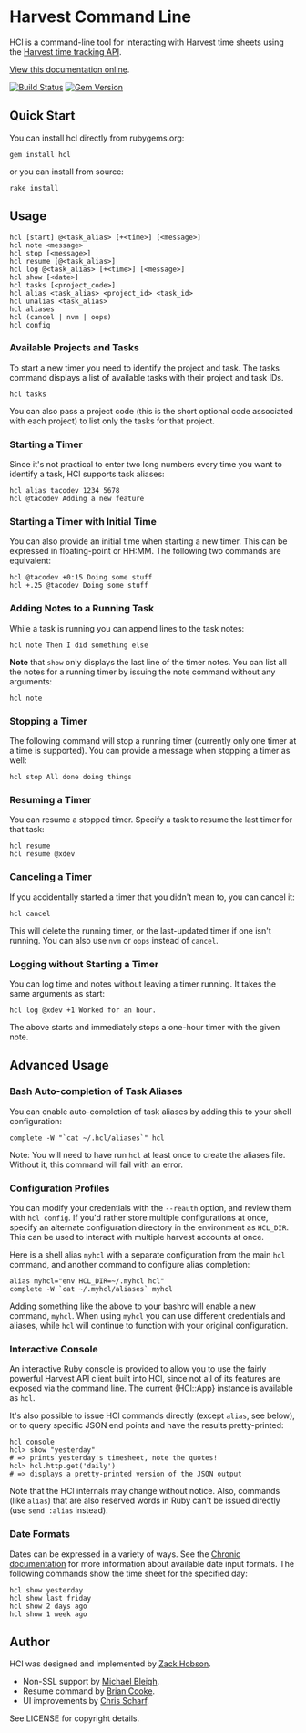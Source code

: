 # Harvest Command Line

HCl is a command-line tool for interacting with Harvest time sheets using the
[Harvest time tracking API][htt].

[View this documentation online][rdoc].

[![Build Status](https://travis-ci.org/zenhob/hcl.png?branch=master)](https://travis-ci.org/zenhob/hcl)
[![Gem Version](https://badge.fury.io/rb/hcl.png)](http://badge.fury.io/rb/hcl)

[htt]: http://www.getharvest.com/api/time_tracking
[rdoc]: http://rdoc.info/github/zenhob/hcl/file/README.markdown

## Quick Start

You can install hcl directly from rubygems.org:

    gem install hcl

or you can install from source:

    rake install

## Usage

    hcl [start] @<task_alias> [+<time>] [<message>]
    hcl note <message>
    hcl stop [<message>]
    hcl resume [@<task_alias>]
    hcl log @<task_alias> [+<time>] [<message>]
    hcl show [<date>]
    hcl tasks [<project_code>]
    hcl alias <task_alias> <project_id> <task_id>
    hcl unalias <task_alias>
    hcl aliases
    hcl (cancel | nvm | oops)
    hcl config

### Available Projects and Tasks

To start a new timer you need to identify the project and task.
The tasks command displays a list of available tasks with their
project and task IDs.

    hcl tasks

You can also pass a project code (this is the short optional code associated
with each project) to list only the tasks for that project.

### Starting a Timer

Since it's not practical to enter two long numbers every time you want to
identify a task, HCl supports task aliases:

    hcl alias tacodev 1234 5678
    hcl @tacodev Adding a new feature

### Starting a Timer with Initial Time

You can also provide an initial time when starting a new timer.
This can be expressed in floating-point or HH:MM. The following two
commands are equivalent:

    hcl @tacodev +0:15 Doing some stuff
    hcl +.25 @tacodev Doing some stuff

### Adding Notes to a Running Task

While a task is running you can append lines to the task notes:

    hcl note Then I did something else

**Note** that `show` only displays the last line of the timer notes.
You can list all the notes for a running timer by issuing the note
command without any arguments:

    hcl note

### Stopping a Timer

The following command will stop a running timer (currently only one timer at
a time is supported). You can provide a message when stopping a timer as
well:

    hcl stop All done doing things

### Resuming a Timer

You can resume a stopped timer. Specify a task to resume the last timer
for that task:

    hcl resume
    hcl resume @xdev

### Canceling a Timer

If you accidentally started a timer that you didn't mean to, you can cancel
it:

    hcl cancel

This will delete the running timer, or the last-updated timer if one isn't
running. You can also use `nvm` or `oops` instead of `cancel`.

### Logging without Starting a Timer

You can log time and notes without leaving a timer running. It takes
the same arguments as start:

    hcl log @xdev +1 Worked for an hour.

The above starts and immediately stops a one-hour timer with the given note.

## Advanced Usage

### Bash Auto-completion of Task Aliases

You can enable auto-completion of task aliases by adding this to your shell
configuration:

    complete -W "`cat ~/.hcl/aliases`" hcl

Note: You will need to have run `hcl` at least once to create the aliases
file. Without it, this command will fail with an error.

### Configuration Profiles

You can modify your credentials with the `--reauth` option, and review them
with `hcl config`. If you'd rather store multiple configurations at
once, specify an alternate configuration directory in the environment as
`HCL_DIR`. This can be used to interact with multiple harvest accounts at
once.

Here is a shell alias `myhcl` with a separate configuration from the
main `hcl` command, and another command to configure alias completion:

    alias myhcl="env HCL_DIR=~/.myhcl hcl"
    complete -W `cat ~/.myhcl/aliases` myhcl

Adding something like the above to your bashrc will enable a new command,
`myhcl`. When using `myhcl` you can use different credentials and aliases,
while `hcl` will continue to function with your original configuration.

### Interactive Console

An interactive Ruby console is provided to allow you to use the fairly
powerful Harvest API client built into HCl, since not all of its
features are exposed via the command line. The current {HCl::App}
instance is available as `hcl`.

It's also possible to issue HCl commands directly (except `alias`, see
below), or to query specific JSON end points and have the results
pretty-printed:

    hcl console
    hcl> show "yesterday"
    # => prints yesterday's timesheet, note the quotes!
    hcl> hcl.http.get('daily')
    # => displays a pretty-printed version of the JSON output

Note that the HCl internals may change without notice.
Also, commands (like `alias`) that are also reserved words in Ruby
can't be issued directly (use `send :alias` instead).

### Date Formats

Dates can be expressed in a variety of ways. See the [Chronic documentation][cd]
for more information about available date input formats. The following
commands show the time sheet for the specified day:

    hcl show yesterday
    hcl show last friday
    hcl show 2 days ago
    hcl show 1 week ago

[cd]: http://chronic.rubyforge.org/

## Author

HCl was designed and implemented by [Zack Hobson][zgh].

* Non-SSL support by [Michael Bleigh][mbleigh].
* Resume command by [Brian Cooke][bricooke].
* UI improvements by [Chris Scharf][scharfie].

See LICENSE for copyright details.

[zgh]: http://github.com/zenhob
[mbleigh]: http://github.com/mbleigh
[bricooke]: http://github.com/bricooke
[scharfie]: http://github.com/scharfie



